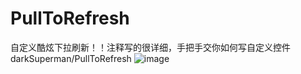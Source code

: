 # PullToRefresh
自定义酷炫下拉刷新！！注释写的很详细，手把手交你如何写自定义控件
darkSuperman/PullToRefresh
![image](https://github.com/darkSuperman/PullToRefresh/Gif/TEST2.gif)
